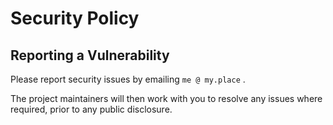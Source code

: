 # Security Policy

## Reporting a Vulnerability

Please report security issues by emailing `me @ my.place` .

The project maintainers will then work with you to resolve any issues where required, prior to any public disclosure.
